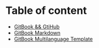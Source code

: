 # Table of content

* [GitBook && GtiHub](gitbook_gtihub.md)
* [GitBook Markdown](gitbook_markdown.md)
* [GitBook Multilanguage Template](gitbook_multilanguage_template.md)